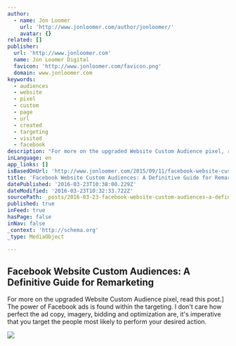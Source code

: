 ```yaml
---
author:
  - name: Jon Loomer
    url: 'http://www.jonloomer.com/author/jonloomer/'
    avatar: {}
related: []
publisher:
  url: 'http://www.jonloomer.com'
  name: Jon Loomer Digital
  favicon: 'http://www.jonloomer.com/favicon.png'
  domain: www.jonloomer.com
keywords:
  - audiences
  - website
  - pixel
  - custom
  - page
  - url
  - created
  - targeting
  - visited
  - facebook
description: "For more on the upgraded Website Custom Audience pixel, read this post.] The power of Facebook ads is found within the targeting. I don't care how perfect the ad copy, imagery, bidding and optimization are, it's imperative that you target the people most likely to perform your desired action."
inLanguage: en
app_links: []
isBasedOnUrl: 'http://www.jonloomer.com/2015/09/11/facebook-website-custom-audiences-guide/?utm_campaign=sniply&utm_medium=sniply&utm_source=sniply'
title: 'Facebook Website Custom Audiences: A Definitive Guide for Remarketing'
datePublished: '2016-03-23T10:38:00.229Z'
dateModified: '2016-03-23T10:32:33.722Z'
sourcePath: _posts/2016-03-23-facebook-website-custom-audiences-a-definitive-guide-for-re.md
published: true
inFeed: true
hasPage: false
inNav: false
_context: 'http://schema.org'
_type: MediaObject

---
```

<article style=""><h1>Facebook Website Custom Audiences: A Definitive Guide for Remarketing</h1><p>For more on the upgraded Website Custom Audience pixel, read this post.] The power of Facebook ads is found within the targeting. I don't care how perfect the ad copy, imagery, bidding and optimization are, it's imperative that you target the people most likely to perform your desired action.</p><img src="http://jonloomer-nrwebdevelopment.netdna-ssl.com/wp-content/uploads/2015/09/facebook-website-custom-audiences-guide.png" /></article>